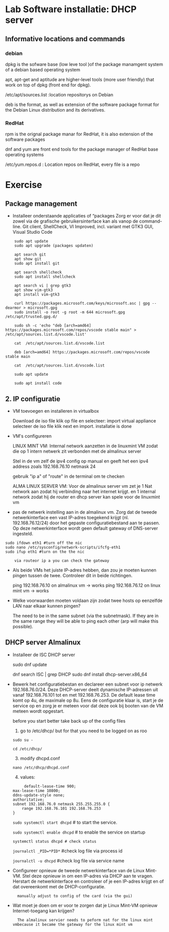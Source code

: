 # Lab Software installatie: DHCP server

## Informative locations and commands

### debian 

dpkg is the sofware base (low leve tool )of the package manamgent system of a debian based operating system

apt, apt-get and aptitude are higher-level tools (more user friendly) that work on top of dpkg (front end for dpkg).

/etc/apt/sources.list :location repositorys on Debian

deb is the format, as well as extension of the software package format for the Debian Linux distribution and its derivatives. 


### RedHat
rpm is the orignal package manar for RedHat, it is also extension of the software packages

dnf and yum are front end tools for the package manager of RedHat base operating systems 

/etc/yum.repos.d : Location repos on RedHat, every file is a repo


# Exercise 


## Package management

- Installeer onderstaande applicaties of “packages Zorg er voor dat je dit zowel via de grafische gebruikersinterface kan als vanop de command-line.
Git client, ShellCheck, VI Improved, incl. variant met GTK3 GUI, Visual Studio Code

```console
    sudo apt update
    sudo apt upgrade (packages updaten)

    apt search git
    apt show git
    sudo apt install git

    apt search shellcheck
    sudo apt install shellcheck

    apt search vi | grep gtk3
    apt show vim-gtk3
    apt install vim-gtk3

    curl https://packages.microsoft.com/keys/microsoft.asc | gpg --dearmor > microsoft.gpg
    sudo install -o root -g root -m 644 microsoft.gpg /etc/apt/trusted.gpg.d/

    sudo sh -c 'echo "deb [arch=amd64] https://packages.microsoft.com/repos/vscode stable main" > /etc/apt/sources.list.d/vscode.list'
    
    cat  /etc/apt/sources.list.d/vscode.list

    deb [arch=amd64] https://packages.microsoft.com/repos/vscode stable main

    cat  /etc/apt/sources.list.d/vscode.list

    sudo apt update

    sudo apt install code
```
## 2. IP configuratie

- VM toevoegen en installeren in virtualbox
    
    Download de iso file
    klik op file en selecteer: import virtual appliance
    selecteer de iso file
    klik next en import. installatie is done

- VM's configureren

    LINUX MINT VM:
    Internal network aanzetten in de linuxmint VM
    zodat die op 1 intern netwerk zit verbonden met de almalinux server

    Stel in de vm zelf de ipv4 config op manual en geeft het een ipv4 address zoals 192.168.76.10 netmask 24

    gebruik "ip a" of "route" in de terminal om te checken

    ALMA LINUX SERVER VM:
    Voor de almalinux server vm zet je 1 Nat network aan zodat hij verbinding naar het internet krijgt. en 1 internal network
    zodat hij de router en dhcp server kan spele voor de linuxmint vm


- pas de netwerk instelling aan in de almalinux vm. Zorg dat de tweede netwerkinterface een vast IP-adres toegekend krijgt (nl. 192.168.76.12/24) door het gepaste configuratiebestand aan te passen.
Op deze netwerkinterface wordt geen default gateway of DNS-server ingesteld. 

```console
sudo ifdown eth1 #turn off the nic
sudo nano /etc/sysconfig/network-scripts/ifcfg-eth1
sudo ifup eth1 #turn on the the nic
```

        via routeor ip a you can check the gateway

- Als beide VMs het juiste IP-adres hebben, dan zou je moeten kunnen pingen tussen de twee. Controleer dit in beide richtingen.

    ping 192.168.76.10 on almalinux vm -> works
    ping 192.168.76.12 on linux mint vm -> works

- Welke voorwaarden moeten voldaan zijn zodat twee hosts op eenzelfde LAN naar elkaar kunnen pingen?

    The need to be in the same subnet (via the subnetmask). If they are in the same range they will be able to ping each other (arp will make this possible).  


## DHCP server Almalinux

- Installeer de ISC DHCP server

    sudo dnf update

    dnf search ISC | grep DHCP
    sudo dnf install dhcp-server.x86_64

- Bewerk het configuratiebestan en declareer een subnet voor ip netwerk 192.168.76.0/24. Deze DHCP-server deelt dynamische IP-adressen uit vanaf 192.168.76.101 tot en met 192.168.76.253. De default lease time komt op 4u, de maximale op 8u. Eens de configuratie klaar is, start je de service op en zorg je er meteen voor dat deze ook bij booten van de VM meteen wordt opgestart.
  
    before you start better take back up of the config files 
    1. go to /etc/dhcp/ but for that you need to be logged on as roo
     
    `sudo su - `

    `cd /etc/dhcp/`

    3. modify dhcpd.conf
   
    `nano /etc/dhcp/dhcpd.conf`

   4. values:
    
    ```script
         default-lease-time 900;
    max-lease-time 10800;
    ddns-update-style none;
    authoritative;
    subnet 192.168.76.0 netmask 255.255.255.0 {
        range 192.168.76.101 192.168.76.253
    }
    ```
    `sudo systemctl start dhcpd` # to start the service.

    `sudo systemctl enable dhcpd` # to enable the service on startup

    `systemctl status dhcpd # check status`

    `journalctl _PID=*PID*` #check log file via process id

    `journalctl -u dhcpd` #check log file via service name


- Configureer opnieuw de tweede netwerkinterface van de Linux Mint-VM. Stel deze opnieuw in om een IP-adres via DHCP aan te vragen. Herstart de netwerkinterface en controleer of je een IP-adres krijgt en of dat overeenkomt met de DHCP-configuratie.

        manually adjust to config of the card (via the gui)
       
- Wat moet je doen om er voor te zorgen dat je Linux Mint-VM opnieuw Internet-toegang kan krijgen?

        The almalinux servier needs to peform nat for the linux mint vmbecause it became the gateway for the linux mint vm 

